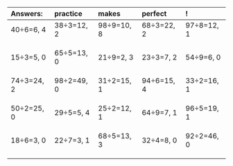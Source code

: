 | Answers: | practice | makes | perfect | ! |
| :--- | :--- | :--- | :--- | :--- |
| 40÷6=6, 4 | 38÷3=12, 2 | 98÷9=10, 8 | 68÷3=22, 2 | 97÷8=12, 1 | 
|   |   |   |   |   | 
|   |   |   |   |   | 
|   |   |   |   |   | 
| 15÷3=5, 0 | 65÷5=13, 0 | 21÷9=2, 3 | 23÷3=7, 2 | 54÷9=6, 0 | 
|   |   |   |   |   | 
|   |   |   |   |   | 
|   |   |   |   |   | 
| 74÷3=24, 2 | 98÷2=49, 0 | 31÷2=15, 1 | 94÷6=15, 4 | 33÷2=16, 1 | 
|   |   |   |   |   | 
|   |   |   |   |   | 
|   |   |   |   |   | 
| 50÷2=25, 0 | 29÷5=5, 4 | 25÷2=12, 1 | 64÷9=7, 1 | 96÷5=19, 1 | 
|   |   |   |   |   | 
|   |   |   |   |   | 
|   |   |   |   |   | 
| 18÷6=3, 0 | 22÷7=3, 1 | 68÷5=13, 3 | 32÷4=8, 0 | 92÷2=46, 0 | 
|   |   |   |   |   | 
|   |   |   |   |   | 
|   |   |   |   |   | 
